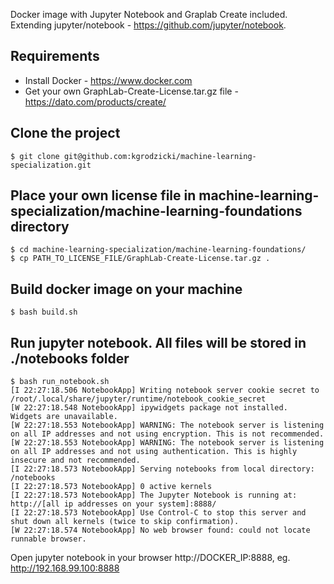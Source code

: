 Docker image with Jupyter Notebook and Graplab Create included. Extending jupyter/notebook - https://github.com/jupyter/notebook.

## Requirements
* Install Docker - https://www.docker.com
* Get your own GraphLab-Create-License.tar.gz file - https://dato.com/products/create/

## Clone the project
```
$ git clone git@github.com:kgrodzicki/machine-learning-specialization.git
```

## Place your own license file in machine-learning-specialization/machine-learning-foundations directory
```
$ cd machine-learning-specialization/machine-learning-foundations/
$ cp PATH_TO_LICENSE_FILE/GraphLab-Create-License.tar.gz .
```

## Build docker image on your machine
```
$ bash build.sh 
```

## Run jupyter notebook. All files will be stored in ./notebooks folder
```
$ bash run_notebook.sh
[I 22:27:18.506 NotebookApp] Writing notebook server cookie secret to /root/.local/share/jupyter/runtime/notebook_cookie_secret
[W 22:27:18.548 NotebookApp] ipywidgets package not installed.  Widgets are unavailable.
[W 22:27:18.553 NotebookApp] WARNING: The notebook server is listening on all IP addresses and not using encryption. This is not recommended.
[W 22:27:18.553 NotebookApp] WARNING: The notebook server is listening on all IP addresses and not using authentication. This is highly insecure and not recommended.
[I 22:27:18.573 NotebookApp] Serving notebooks from local directory: /notebooks
[I 22:27:18.573 NotebookApp] 0 active kernels 
[I 22:27:18.573 NotebookApp] The Jupyter Notebook is running at: http://[all ip addresses on your system]:8888/
[I 22:27:18.573 NotebookApp] Use Control-C to stop this server and shut down all kernels (twice to skip confirmation).
[W 22:27:18.574 NotebookApp] No web browser found: could not locate runnable browser.
```

Open jupyter notebook in your browser http://DOCKER_IP:8888, eg. http://192.168.99.100:8888
